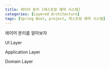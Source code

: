 ```yaml
---
title: 레이어 분리 [레스토랑 예약 시스템]
categories: [Layered Architecture]
tags: [Spring Boot, project, 레스토랑 예약 시스템]
---
```


레이어 분리를 알아보자

UI Layer

Application Layer

Domain Layer